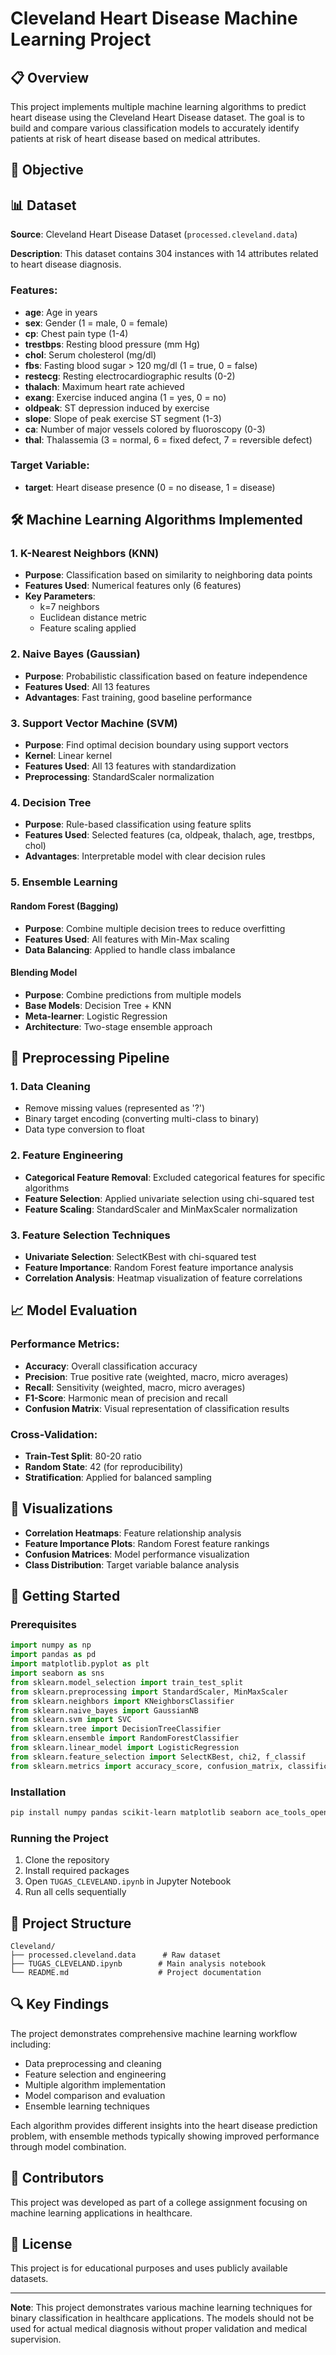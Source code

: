 # Cleveland Heart Disease Machine Learning Project

## 📋 Overview

This project implements multiple machine learning algorithms to predict heart disease using the Cleveland Heart Disease dataset. The goal is to build and compare various classification models to accurately identify patients at risk of heart disease based on medical attributes.

## 🎯 Objective


## 📊 Dataset

**Source**: Cleveland Heart Disease Dataset (`processed.cleveland.data`)

**Description**: This dataset contains 304 instances with 14 attributes related to heart disease diagnosis.

### Features:
- **age**: Age in years
- **sex**: Gender (1 = male, 0 = female)
- **cp**: Chest pain type (1-4)
- **trestbps**: Resting blood pressure (mm Hg)
- **chol**: Serum cholesterol (mg/dl)
- **fbs**: Fasting blood sugar > 120 mg/dl (1 = true, 0 = false)
- **restecg**: Resting electrocardiographic results (0-2)
- **thalach**: Maximum heart rate achieved
- **exang**: Exercise induced angina (1 = yes, 0 = no)
- **oldpeak**: ST depression induced by exercise
- **slope**: Slope of peak exercise ST segment (1-3)
- **ca**: Number of major vessels colored by fluoroscopy (0-3)
- **thal**: Thalassemia (3 = normal, 6 = fixed defect, 7 = reversible defect)

### Target Variable:
- **target**: Heart disease presence (0 = no disease, 1 = disease)

## 🛠️ Machine Learning Algorithms Implemented

### 1. **K-Nearest Neighbors (KNN)**
- **Purpose**: Classification based on similarity to neighboring data points
- **Features Used**: Numerical features only (6 features)
- **Key Parameters**: 
  - k=7 neighbors
  - Euclidean distance metric
  - Feature scaling applied

### 2. **Naive Bayes (Gaussian)**
- **Purpose**: Probabilistic classification based on feature independence
- **Features Used**: All 13 features
- **Advantages**: Fast training, good baseline performance

### 3. **Support Vector Machine (SVM)**
- **Purpose**: Find optimal decision boundary using support vectors
- **Kernel**: Linear kernel
- **Features Used**: All 13 features with standardization
- **Preprocessing**: StandardScaler normalization

### 4. **Decision Tree**
- **Purpose**: Rule-based classification using feature splits
- **Features Used**: Selected features (ca, oldpeak, thalach, age, trestbps, chol)
- **Advantages**: Interpretable model with clear decision rules

### 5. **Ensemble Learning**

#### Random Forest (Bagging)
- **Purpose**: Combine multiple decision trees to reduce overfitting
- **Features Used**: All features with Min-Max scaling
- **Data Balancing**: Applied to handle class imbalance

#### Blending Model
- **Purpose**: Combine predictions from multiple models
- **Base Models**: Decision Tree + KNN
- **Meta-learner**: Logistic Regression
- **Architecture**: Two-stage ensemble approach

## 🔧 Preprocessing Pipeline

### 1. **Data Cleaning**
- Remove missing values (represented as '?')
- Binary target encoding (converting multi-class to binary)
- Data type conversion to float

### 2. **Feature Engineering**
- **Categorical Feature Removal**: Excluded categorical features for specific algorithms
- **Feature Selection**: Applied univariate selection using chi-squared test
- **Feature Scaling**: StandardScaler and MinMaxScaler normalization

### 3. **Feature Selection Techniques**
- **Univariate Selection**: SelectKBest with chi-squared test
- **Feature Importance**: Random Forest feature importance analysis
- **Correlation Analysis**: Heatmap visualization of feature correlations

## 📈 Model Evaluation

### Performance Metrics:
- **Accuracy**: Overall classification accuracy
- **Precision**: True positive rate (weighted, macro, micro averages)
- **Recall**: Sensitivity (weighted, macro, micro averages)
- **F1-Score**: Harmonic mean of precision and recall
- **Confusion Matrix**: Visual representation of classification results

### Cross-Validation:
- **Train-Test Split**: 80-20 ratio
- **Random State**: 42 (for reproducibility)
- **Stratification**: Applied for balanced sampling

## 🎨 Visualizations

- **Correlation Heatmaps**: Feature relationship analysis
- **Feature Importance Plots**: Random Forest feature rankings
- **Confusion Matrices**: Model performance visualization
- **Class Distribution**: Target variable balance analysis

## 🚀 Getting Started

### Prerequisites
```python
import numpy as np
import pandas as pd
import matplotlib.pyplot as plt
import seaborn as sns
from sklearn.model_selection import train_test_split
from sklearn.preprocessing import StandardScaler, MinMaxScaler
from sklearn.neighbors import KNeighborsClassifier
from sklearn.naive_bayes import GaussianNB
from sklearn.svm import SVC
from sklearn.tree import DecisionTreeClassifier
from sklearn.ensemble import RandomForestClassifier
from sklearn.linear_model import LogisticRegression
from sklearn.feature_selection import SelectKBest, chi2, f_classif
from sklearn.metrics import accuracy_score, confusion_matrix, classification_report
```

### Installation
```bash
pip install numpy pandas scikit-learn matplotlib seaborn ace_tools_open
```

### Running the Project
1. Clone the repository
2. Install required packages
3. Open `TUGAS_CLEVELAND.ipynb` in Jupyter Notebook
4. Run all cells sequentially

## 📁 Project Structure
```
Cleveland/
├── processed.cleveland.data      # Raw dataset
├── TUGAS_CLEVELAND.ipynb        # Main analysis notebook
└── README.md                    # Project documentation
```

## 🔍 Key Findings

The project demonstrates comprehensive machine learning workflow including:
- Data preprocessing and cleaning
- Feature selection and engineering
- Multiple algorithm implementation
- Model comparison and evaluation
- Ensemble learning techniques

Each algorithm provides different insights into the heart disease prediction problem, with ensemble methods typically showing improved performance through model combination.

## 👥 Contributors

This project was developed as part of a college assignment focusing on machine learning applications in healthcare.

## 📝 License

This project is for educational purposes and uses publicly available datasets.

---

**Note**: This project demonstrates various machine learning techniques for binary classification in healthcare applications. The models should not be used for actual medical diagnosis without proper validation and medical supervision.